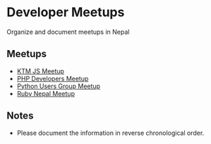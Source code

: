 # Developer Meetups
Organize and document meetups in Nepal

Meetups
---------

* [KTM JS Meetup](ktmjs-meet.md)
* [PHP Developers Meetup](php-dev-meet.md)
* [Python Users Group Meetup](http://pythonnepal.org/pages/meetups.html)
* [Ruby Nepal Meetup](https://www.rubynepal.org/blog/index.html)

Notes
---------
* Please document the information in reverse chronological order.

